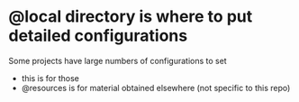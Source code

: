 # @local directory is where to put detailed configurations

  Some projects have large numbers of configurations to set
  - this is for those
  - @resources is for material obtained elsewhere (not specific to this repo)
  
